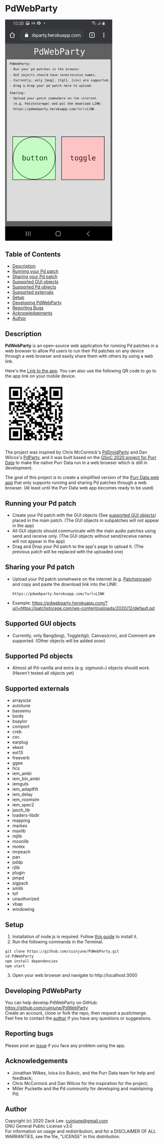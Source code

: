# PdWebParty
<img src="screenshot.jpeg" width="350"/>

## Table of Contents
- [Description](#description)
- [Running your Pd patch](#running-your-pd-patch)
- [Sharing your Pd patch](#sharing-your-pd-patch)
- [Supported GUI objects](#supported-gui-objects)
- [Supported Pd objects](#supported-pd-objects)
- [Supported externals](#supported-externals)
- [Setup](#setup)
- [Developing PdWebParty](#developing-pdwebparty)
- [Reporting Bugs](#reporting-bugs)
- [Acknowledgements](#acknowledgements)
- [Author](#author)

## Description
**PdWebParty** is an open-source web application for running Pd patches in a web browser to allow Pd users to run their Pd patches on any device through a web browser and easily share them with others by using a web link.

Here's the [Link to the app](https://pdwebparty.herokuapp.com/).
You can also use the following QR code to go to the app link on your mobile device.

<img src="QR.png" alt="QR Code" width="200"/>

The project was inspired by Chris McCormick's [PdDroidParty](http://droidparty.net/) and Dan Wilcox's [PdParty](http://danomatika.com/code/pdparty), and it was built based on the [GSoC 2020 project for Purr Data](https://github.com/cuinjune/purr-data) to make the native Purr Data run in a web browser which is still in development. 

The goal of this project is to create a simplified version of the [Purr Data web app](https://cuinjune-purr-data.glitch.me/) that only supports running and sharing Pd patches through a web browser. (At least until the Purr Data web app becomes ready to be used)

## Running your Pd patch
* Create your Pd patch with the GUI objects (See [supported GUI objects](#supported-gui-objects)) placed in the main patch. (The GUI objects in subpatches will not appear in the app)
* All GUI objects should communicate with the main audio patches using send and receive only. (The GUI objects without send/receive names will not appear in the app)
* Drag and Drop your Pd patch to the app's page to upload it. (The previous patch will be replaced with the uploaded one)

## Sharing your Pd patch
* Upload your Pd patch somehwere on the internet (e.g. [Patchstorage](https://patchstorage.com/)) and copy and paste the download link into the LINK:  
  ```  
  https://pdwebparty.herokuapp.com/?url=LINK
  ```
* Example: https://pdwebparty.herokuapp.com/?url=https://patchstorage.com/wp-content/uploads/2020/12/default.pd

## Supported GUI objects
* Currently, only Bang(bng), Toggle(tgl), Canvas(cnv), and Comment are supported. (Other objects will be added soon)

## Supported Pd objects
* Almost all Pd-vanilla and extra (e.g. sigmund~) objects should work. (Haven't tested all objects yet)

## Supported externals
* arraysize 
* autotune 
* bassemu 
* boids 
* bsaylor 
* comport 
* creb 
* cxc 
* earplug 
* ekext 
* ext13 
* freeverb 
* ggee 
* hcs 
* iem_ambi 
* iem_bin_ambi 
* iemguts 
* iem_adaptfilt 
* iem_delay 
* iem_roomsim 
* iem_spec2 
* jasch_lib 
* loaders-libdir 
* mapping 
* markex 
* maxlib 
* mjlib 
* moonlib 
* motex 
* mrpeach 
* pan 
* pddp 
* rjlib 
* plugin 
* pmpd 
* sigpack 
* smlib 
* tof 
* unauthorized 
* vbap 
* windowing

## Setup
1. Installation of node.js is required. Follow [this guide](https://github.com/itp-dwd/2020-spring/blob/master/guides/installing-nodejs.md) to install it.
2. Run the following commands in the Terminal.
```
git clone https://github.com/cuinjune/PdWebParty.git
cd PdWebParty
npm install dependencies
npm start
```
3. Open your web browser and navigate to http://localhost:3000

## Developing PdWebParty
You can help develop PdWebParty on GitHub: https://github.com/cuinjune/PdWebParty<br />
Create an account, clone or fork the repo, then request a push/merge.<br />
Feel free to contact the [author](#author) if you have any questions or suggestions.

## Reporting bugs
Please post an [issue](https://github.com/cuinjune/PdWebParty/issues) if you face any problem using the app.

## Acknowledgements
* Jonathan Wilkes, Ivica Ico Bukvic, and the Purr Data team for help and feedback;
* Chris McCormick and Dan Wilcox for the inspiration for the project;
* Miller Puckette and the Pd community for developing and maintaining Pd;

## Author
Copyright (c) 2020 Zack Lee: <cuinjune@gmail.com><br />
GNU General Public License v3.0<br />
For information on usage and redistribution, and for a DISCLAIMER OF ALL WARRANTIES, see the file, "LICENSE" in this distribution.
